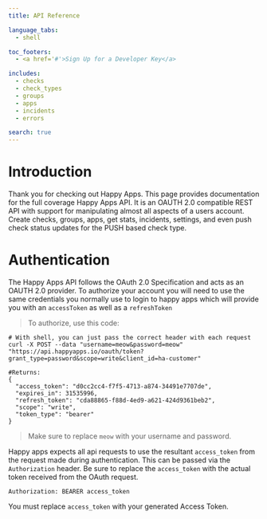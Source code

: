 ```yaml
---
title: API Reference

language_tabs:
  - shell

toc_footers:
  - <a href='#'>Sign Up for a Developer Key</a>

includes:
  - checks
  - check_types
  - groups
  - apps
  - incidents
  - errors

search: true
---
```


# Introduction

Thank you for checking out Happy Apps. This page provides documentation for the full coverage Happy Apps API. It is an OAUTH 2.0 compatible REST API with support for manipulating almost all aspects of a users account. Create checks, groups, apps, get stats, incidents, settings, and even push check status updates for the PUSH based check type.

# Authentication

The Happy Apps API follows the OAuth 2.0 Specification and acts as an OAUTH 2.0 provider. To authorize your account you will need to use the same credentials you normally use to login to happy apps which will provide you with an `accessToken` as well as a `refreshToken`

> To authorize, use this code:

```shell
# With shell, you can just pass the correct header with each request
curl -X POST --data "username=meow&password=meow" "https://api.happyapps.io/oauth/token?grant_type=password&scope=write&client_id=ha-customer"

#Returns:
{
  "access_token": "d0cc2cc4-f7f5-4713-a874-34491e7707de",
  "expires_in": 31535996,
  "refresh_token": "cda88865-f88d-4ed9-a621-424d9361beb2",
  "scope": "write",
  "token_type": "bearer"
}
```

> Make sure to replace `meow` with your username and password.

Happy apps expects all api requests to use the resultant `access_token` from the request made during authentication. This can be passed via the `Authorization` header. Be sure to replace the `access_token` with the actual token received from the OAuth request.

`Authorization: BEARER access_token`

<aside class="notice">
You must replace <code>access_token</code> with your generated Access Token.
</aside>

